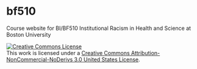 # bf510
Course website for BI/BF510 Institutional Racism in Health and Science at Boston University


<a rel="license" href="http://creativecommons.org/licenses/by-nc-nd/3.0/us/"><img alt="Creative Commons License" style="border-width:0" src="https://i.creativecommons.org/l/by-nc-nd/3.0/us/88x31.png" /></a><br />This work is licensed under a <a rel="license" href="http://creativecommons.org/licenses/by-nc-nd/3.0/us/">Creative Commons Attribution-NonCommercial-NoDerivs 3.0 United States License</a>.
